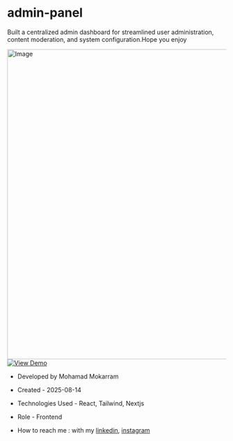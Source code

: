# admin-panel
<p>Built a centralized admin dashboard for streamlined user administration, content moderation, and system configuration.Hope you enjoy</p>

<img width="1297" height="713" alt="Image" src="https://github.com/user-attachments/assets/503f8ce0-3e9b-48c8-aada-ac6dc25e2e9e" />

<a href="https://admin-panel-self-six.vercel.app/" target="_blank" >
  <img src="https://img.shields.io/badge/demo-%20View%20Demo%20-blue.svg?style=for-the-badge&logo=github" alt="View Demo">
</a>






- Developed by Mohamad Mokarram

- Created - 2025-08-14

- Technologies Used -  React, Tailwind, Nextjs 

- Role - Frontend

- How to reach me : with my [linkedin](https://www.linkedin.com/in/mohamad-mokaram-05b873200/), [instagram](https://www.instagram.com/mokaram_frontdeveloper/)
